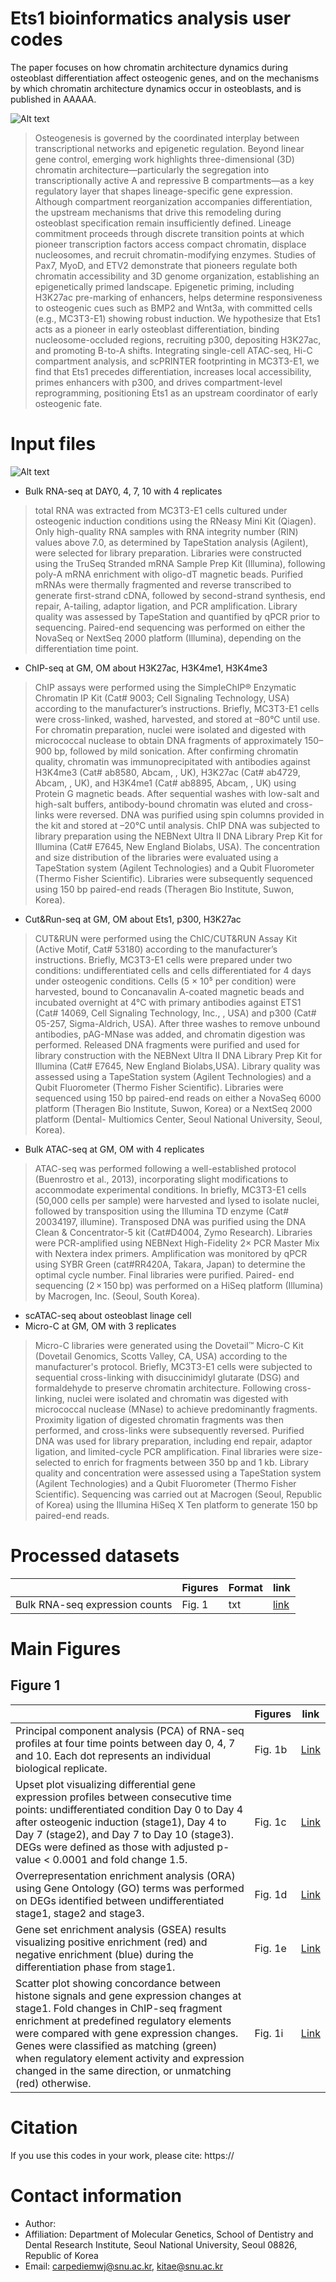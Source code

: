 # Ets1 bioinformatics analysis user codes
The paper focuses on how chromatin architecture dynamics during osteoblast differentiation affect osteogenic genes, and on the mechanisms by which chromatin architecture dynamics occur in osteoblasts, and is published in AAAAA.

![Alt text](./FIG/Ets1_1.png "Ets1")
> Osteogenesis is governed by the coordinated interplay between transcriptional networks and epigenetic regulation. Beyond linear gene control, emerging work highlights three-dimensional (3D) chromatin architecture—particularly the segregation into transcriptionally active A and repressive B compartments—as a key regulatory layer that shapes lineage-specific gene expression. Although compartment reorganization accompanies differentiation, the upstream mechanisms that drive this remodeling during osteoblast specification remain insufficiently defined. Lineage commitment proceeds through discrete transition points at which pioneer transcription factors access compact chromatin, displace nucleosomes, and recruit chromatin-modifying enzymes. Studies of Pax7, MyoD, and ETV2 demonstrate that pioneers regulate both chromatin accessibility and 3D genome organization, establishing an epigenetically primed landscape. Epigenetic priming, including H3K27ac pre-marking of enhancers, helps determine responsiveness to osteogenic cues such as BMP2 and Wnt3a, with committed cells (e.g., MC3T3-E1) showing robust induction. We hypothesize that Ets1 acts as a pioneer in early osteoblast differentiation, binding nucleosome-occluded regions, recruiting p300, depositing H3K27ac, and promoting B-to-A shifts. Integrating single-cell ATAC-seq, Hi-C compartment analysis, and scPRINTER footprinting in MC3T3-E1, we find that Ets1 precedes differentiation, increases local accessibility, primes enhancers with p300, and drives compartment-level reprogramming, positioning Ets1 as an upstream coordinator of early osteogenic fate.

# Input files
![Alt text](./FIG/Ets1_2.png "Ets1")

* Bulk RNA-seq at DAY0, 4, 7, 10 with 4 replicates
> total RNA was extracted from MC3T3-E1 cells cultured under osteogenic induction conditions using the RNeasy Mini Kit (Qiagen). Only high-quality RNA samples with RNA integrity number (RIN) values above 7.0, as determined by TapeStation analysis (Agilent), were selected for library preparation. Libraries were constructed using the TruSeq Stranded mRNA Sample Prep Kit (Illumina), following poly-A mRNA enrichment with oligo-dT magnetic beads. Purified mRNAs were thermally fragmented and reverse transcribed to generate first-strand cDNA, followed by second-strand synthesis, end repair, A-tailing, adaptor ligation, and PCR amplification. Library quality was assessed by TapeStation and quantified by qPCR prior to sequencing. Paired-end sequencing was performed on either the NovaSeq or NextSeq 2000 platform (Illumina), depending on the differentiation time point.
* ChIP-seq at GM, OM about H3K27ac, H3K4me1, H3K4me3
> ChIP assays were performed using the SimpleChIP® Enzymatic Chromatin IP Kit (Cat# 9003; Cell Signaling Technology, USA) according to the manufacturer’s instructions. Briefly, MC3T3-E1 cells were cross-linked, washed, harvested, and stored at –80°C until use. For chromatin preparation, nuclei were isolated and digested with micrococcal nuclease to obtain DNA fragments of approximately 150–900 bp, followed by mild sonication. After confirming chromatin quality, chromatin was immunoprecipitated with antibodies against H3K4me3 (Cat# ab8580, Abcam, , UK), H3K27ac (Cat# ab4729, Abcam, , UK), and H3K4me1 (Cat# ab8895, Abcam, , UK) using Protein G magnetic beads. After sequential washes with low-salt and high-salt buffers, antibody-bound chromatin was eluted and cross-links were reversed. DNA was purified using spin columns provided in the kit and stored at –20°C until analysis. ChIP DNA was subjected to library preparation using the NEBNext Ultra II DNA Library Prep Kit for Illumina (Cat# E7645, New England Biolabs, USA). The concentration and size distribution of the libraries were evaluated using a TapeStation system (Agilent Technologies) and a Qubit Fluorometer (Thermo Fisher Scientific). Libraries were subsequently sequenced using 150 bp paired-end reads (Theragen Bio Institute, Suwon, Korea).
* Cut&Run-seq at GM, OM about Ets1, p300, H3K27ac
> CUT&amp;RUN were performed using the ChIC/CUT&amp;RUN Assay Kit (Active Motif, Cat# 53180) according to the manufacturer’s instructions. Briefly, MC3T3-E1 cells were prepared under two conditions: undifferentiated cells and cells differentiated for 4 days under osteogenic conditions. Cells (5 × 10⁵ per condition) were harvested, bound to Concanavalin A-coated magnetic beads and incubated overnight at 4°C with primary antibodies against ETS1 (Cat# 14069, Cell Signaling Technology, Inc., , USA) and p300 (Cat# 05-257, Sigma-Aldrich, USA). After three washes to remove unbound antibodies, pAG-MNase was added, and chromatin digestion was performed. Released DNA fragments were purified and used for library construction with the NEBNext Ultra II DNA Library Prep Kit for Illumina (Cat# E7645, New England Biolabs,USA). Library quality was assessed using a TapeStation system (Agilent Technologies) and a Qubit Fluorometer (Thermo Fisher Scientific). Libraries were sequenced using 150 bp paired-end reads on either a NovaSeq 6000 platform (Theragen Bio Institute, Suwon, Korea) or a NextSeq 2000 platform (Dental- Multiomics Center, Seoul National University, Seoul, Korea).
* Bulk ATAC-seq at GM, OM with 4 replicates
> ATAC-seq was performed following a well-established protocol (Buenrostro et al., 2013), incorporating slight modifications to accommodate experimental conditions. In briefly, MC3T3-E1 cells (50,000 cells per sample) were harvested and lysed to isolate nuclei, followed by transposition using the Illumina TD enzyme (Cat# 20034197, illumine). Transposed DNA was purified using the DNA Clean &amp; Concentrator-5 kit (Cat#D4004, Zymo Research). Libraries were PCR-amplified using NEBNext High-Fidelity 2× PCR Master Mix with Nextera index primers. Amplification was monitored by qPCR using SYBR Green (cat#RR420A, Takara, Japan) to determine the optimal cycle number. Final libraries were purified. Paired- end sequencing (2 × 150 bp) was performed on a HiSeq platform (Illumina) by Macrogen, Inc. (Seoul, South Korea).
* scATAC-seq about osteoblast linage cell
* Micro-C at GM, OM with 3 replicates
> Micro-C libraries were generated using the Dovetail™ Micro-C Kit (Dovetail Genomics, Scotts Valley, CA, USA) according to the manufacturer&#39;s protocol. Briefly, MC3T3-E1 cells were subjected to sequential cross-linking with disuccinimidyl glutarate (DSG) and formaldehyde to preserve chromatin architecture. Following cross-linking, nuclei were isolated and chromatin was digested with micrococcal nuclease (MNase) to achieve predominantly fragments. Proximity ligation of digested chromatin fragments was then performed, and cross-links were subsequently reversed. Purified DNA was used for library preparation, including end repair, adaptor ligation, and limited-cycle PCR amplification. Final libraries were size- selected to enrich for fragments between 350 bp and 1 kb. Library quality and concentration were assessed using a TapeStation system (Agilent Technologies) and a Qubit Fluorometer (Thermo Fisher Scientific). Sequencing was carried out at Macrogen (Seoul, Republic of Korea) using the Illumina HiSeq X Ten platform to generate 150 bp paired-end reads.

# Processed datasets

| | Figures | Format | link | 
| --- | --- | --- | --- |
| Bulk RNA-seq expression counts | Fig. 1 | txt | [link](http://147.47.56.90:8895/Ets1/4DN_official_202508/) |

# Main Figures

## Figure 1

|  | Figures | link | 
| --- | --- | --- | 
| Principal component analysis (PCA) of RNA-seq profiles at four time points between day 0, 4, 7 and 10. Each dot represents an individual biological replicate. | Fig. 1b | [Link](http://147.47.56.90:8895/Ets1/4DN_official_202508/) | 
| Upset plot visualizing differential gene expression profiles between consecutive time points: undifferentiated condition Day 0 to Day 4 after osteogenic induction (stage1), Day 4 to Day 7 (stage2), and Day 7 to Day 10 (stage3). DEGs were defined as those with adjusted p-value < 0.0001 and fold change 1.5. | Fig. 1c | [Link](http://147.47.56.90:8895/Ets1/4DN_official_202508/) | 
| Overrepresentation enrichment analysis (ORA) using Gene Ontology (GO) terms was performed on DEGs identified between undifferentiated stage1, stage2 and stage3. | Fig. 1d | [Link](http://147.47.56.90:8895/Ets1/4DN_official_202508/) | 
| Gene set enrichment analysis (GSEA) results visualizing positive enrichment (red) and negative enrichment (blue) during the differentiation phase from stage1. | Fig. 1e | [Link](http://147.47.56.90:8895/Ets1/4DN_official_202508/) |
| Scatter plot showing concordance between histone signals and gene expression changes at stage1. Fold changes in ChIP-seq fragment enrichment at predefined regulatory elements were compared with gene expression changes. Genes were classified as matching (green) when regulatory element activity and expression changed in the same direction, or unmatching (red) otherwise. | Fig. 1i | [Link](http://147.47.56.90:8895/Ets1/4DN_official_202508/) |
          

# Citation

If you use this codes in your work, please cite: https://


# Contact information

* Author: 
* Affiliation: Department of Molecular Genetics, School of Dentistry and Dental Research Institute, Seoul National University, Seoul 08826, Republic of Korea
* Email: carpediemwj@snu.ac.kr, kitae@snu.ac.kr

